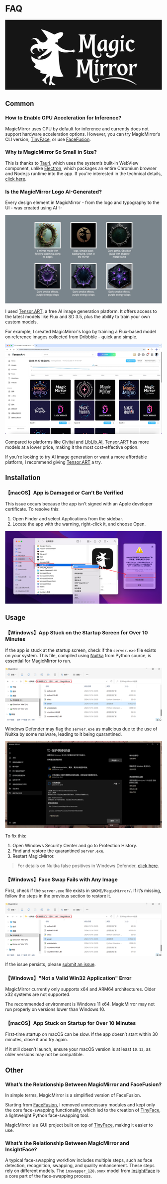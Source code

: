 # FAQ

![](../assets/banner.jpg)

## Common

### How to Enable GPU Acceleration for Inference?

MagicMirror uses CPU by default for inference and currently does not support hardware acceleration options. However, you can try MagicMirror’s CLI version, [TinyFace](https://github.com/idootop/TinyFace), or use [FaceFusion](https://github.com/facefusion/facefusion).

### Why is MagicMirror So Small in Size?

This is thanks to [Tauri](https://tauri.app/), which uses the system’s built-in WebView component, unlike [Electron](https://www.electronjs.org/), which packages an entire Chromium browser and Node.js runtime into the app. If you're interested in the technical details, [click here](https://tauri.app/start/).

### Is the MagicMirror Logo AI-Generated?

Every design element in MagicMirror - from the logo and typography to the UI - was created using AI ✨

![](../assets/aigc.webp)

I used [Tensor.ART](https://tensor.art/), a free AI image generation platform. It offers access to the latest models like Flux and SD 3.5, plus the ability to train your own custom models. 

For example, I created MagicMirror's logo by training a Flux-based model on reference images collected from Dribbble - quick and simple.

![](../assets/train.webp)

Compared to platforms like [Civitai](https://civitai.com/) and [LibLib.AI](https://www.liblib.art/), [Tensor.ART](https://tensor.art/) has more models at a lower price, making it the most cost-effective option. 

If you're looking to try AI image generation or want a more affordable platform, I recommend giving [Tensor.ART](https://tensor.art/) a try.

## Installation

### 【macOS】App is Damaged or Can't Be Verified

This issue occurs because the app isn't signed with an Apple developer certificate. To resolve this:

1. Open Finder and select Applications from the sidebar.
2. Locate the app with the warning, right-click it, and choose Open.

![](../assets/macos-open.png)

## Usage

### 【Windows】App Stuck on the Startup Screen for Over 10 Minutes

If the app is stuck at the startup screen, check if the `server.exe` file exists on your system. This file, compiled using [Nuitka](https://github.com/Nuitka/Nuitka) from Python source, is essential for MagicMirror to run.

![](../assets/windows-home.png)

Windows Defender may flag the `server.exe` as malicious due to the use of Nuitka by some malware, leading to it being quarantined.

![](../assets/windows-defender.jpg)

To fix this:

1. Open Windows Security Center and go to Protection History.
2. Find and restore the quarantined `server.exe`.
3. Restart MagicMirror.

> For details on Nuitka false positives in Windows Defender, [click here](https://github.com/Nuitka/Nuitka/issues/2685#issuecomment-1923357489).

### 【Windows】Face Swap Fails with Any Image

First, check if the `server.exe` file exists in `$HOME/MagicMirror/`. If it’s missing, follow the steps in the previous section to restore it.

![](../assets/windows-home.png)

If the issue persists, please [submit an issue](https://github.com/idootop/MagicMirror/issues).

### 【Windows】"Not a Valid Win32 Application" Error

MagicMirror currently only supports x64 and ARM64 architectures. Older x32 systems are not supported.

The recommended environment is Windows 11 x64. MagicMirror may not run properly on versions lower than Windows 10.

### 【macOS】App Stuck on Startup for Over 10 Minutes

First-time startup on macOS can be slow. If the app doesn’t start within 30 minutes, close it and try again.

If it still doesn’t launch, ensure your macOS version is at least `10.13`, as older versions may not be compatible.

## Other

### What’s the Relationship Between MagicMirror and FaceFusion?

In simple terms, MagicMirror is a simplified version of FaceFusion.

Starting from [FaceFusion](https://github.com/facefusion/facefusion), I removed unnecessary modules and kept only the core face-swapping functionality, which led to the creation of [TinyFace](https://github.com/idootop/TinyFace), a lightweight Python face-swapping tool.

MagicMirror is a GUI project built on top of [TinyFace](https://github.com/idootop/TinyFace), making it easier to use.

### What’s the Relationship Between MagicMirror and InsightFace?

A typical face-swapping workflow includes multiple steps, such as face detection, recognition, swapping, and quality enhancement. These steps rely on different models. The `inswapper_128.onnx` model from [InsightFace](https://github.com/deepinsight/insightface/tree/master/examples/in_swapper) is a core part of the face-swapping process.
